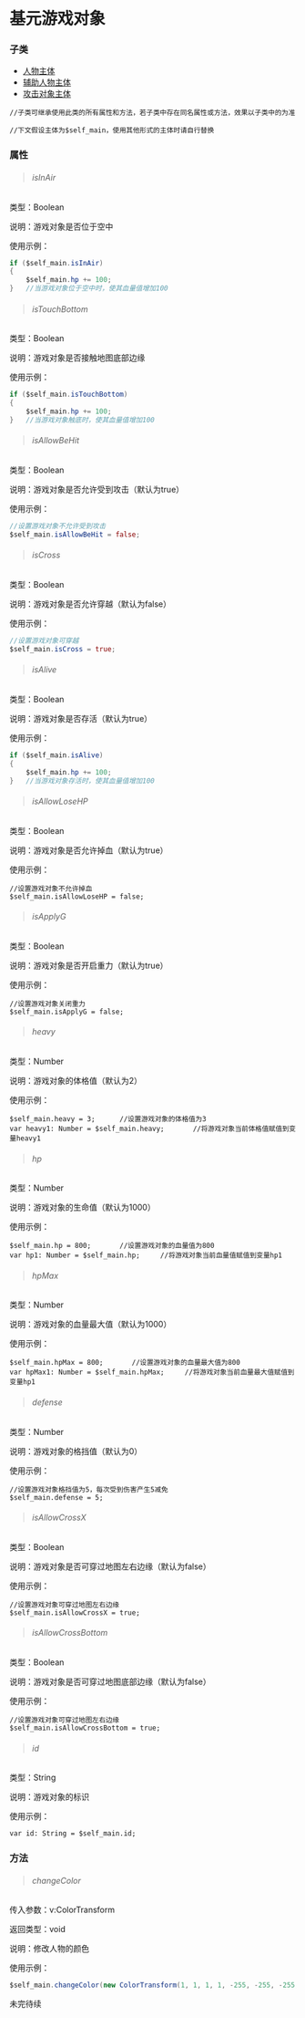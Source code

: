 # 基元游戏对象

### 子类

- [人物主体](zh-cn/core-object-classes/FighterMain)
- [辅助人物主体](zh-cn/core-object-classes/Assisiter)
- [攻击对象主体](zh-cn/core-object-classes/FighterAttacker)

```
//子类可继承使用此类的所有属性和方法，若子类中存在同名属性或方法，效果以子类中的为准
```

```
//下文假设主体为$self_main，使用其他形式的主体时请自行替换
```

### 属性

> ###### isInAir

类型：Boolean

说明：游戏对象是否位于空中

使用示例：

```actionscript
if ($self_main.isInAir)
{
	$self_main.hp += 100;
}   //当游戏对象位于空中时，使其血量值增加100
```

> ###### isTouchBottom

类型：Boolean

说明：游戏对象是否接触地图底部边缘

使用示例：

```actionscript
if ($self_main.isTouchBottom)
{
	$self_main.hp += 100;
}   //当游戏对象触底时，使其血量值增加100
```

> ###### isAllowBeHit

类型：Boolean

说明：游戏对象是否允许受到攻击（默认为true）

使用示例：

```actionscript
//设置游戏对象不允许受到攻击
$self_main.isAllowBeHit = false;
```

> ###### isCross

类型：Boolean

说明：游戏对象是否允许穿越（默认为false）

使用示例：

```actionscript
//设置游戏对象可穿越
$self_main.isCross = true;
```

> ###### isAlive

类型：Boolean

说明：游戏对象是否存活（默认为true）

使用示例：

```actionscript
if ($self_main.isAlive)
{
	$self_main.hp += 100;
}   //当游戏对象存活时，使其血量值增加100
```

> ###### isAllowLoseHP

类型：Boolean

说明：游戏对象是否允许掉血（默认为true）

使用示例：

```
//设置游戏对象不允许掉血
$self_main.isAllowLoseHP = false;
```

> ###### isApplyG

类型：Boolean

说明：游戏对象是否开启重力（默认为true）

使用示例：

```
//设置游戏对象关闭重力
$self_main.isApplyG = false;
```

> ###### heavy

类型：Number

说明：游戏对象的体格值（默认为2）

使用示例：

```
$self_main.heavy = 3;      //设置游戏对象的体格值为3
var heavy1: Number = $self_main.heavy;       //将游戏对象当前体格值赋值到变量heavy1
```

> ###### hp

类型：Number

说明：游戏对象的生命值（默认为1000）

使用示例：

```
$self_main.hp = 800;       //设置游戏对象的血量值为800
var hp1: Number = $self_main.hp;     //将游戏对象当前血量值赋值到变量hp1
```

> ###### hpMax

类型：Number

说明：游戏对象的血量最大值（默认为1000）

使用示例：

```
$self_main.hpMax = 800;       //设置游戏对象的血量最大值为800
var hpMax1: Number = $self_main.hpMax;     //将游戏对象当前血量最大值赋值到变量hp1
```

> ###### defense

类型：Number

说明：游戏对象的格挡值（默认为0）

使用示例：

```
//设置游戏对象格挡值为5，每次受到伤害产生5减免
$self_main.defense = 5;
```

> ###### isAllowCrossX

类型：Boolean

说明：游戏对象是否可穿过地图左右边缘（默认为false）

使用示例：

```
//设置游戏对象可穿过地图左右边缘
$self_main.isAllowCrossX = true;
```

> ###### isAllowCrossBottom

类型：Boolean

说明：游戏对象是否可穿过地图底部边缘（默认为false）

使用示例：

```
//设置游戏对象可穿过地图左右边缘
$self_main.isAllowCrossBottom = true;
```

> ###### id

类型：String

说明：游戏对象的标识

使用示例：

```
var id: String = $self_main.id;
```

### 方法

> ###### changeColor

传入参数：v:ColorTransform

返回类型：void

说明：修改人物的颜色

使用示例：

```actionscript
$self_main.changeColor(new ColorTransform(1, 1, 1, 1, -255, -255, -255, 0));        //将自身调为纯黑色
```

未完待续
